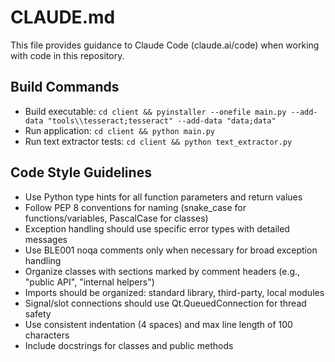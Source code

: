 # CLAUDE.md

This file provides guidance to Claude Code (claude.ai/code) when working with code in this repository.

## Build Commands
- Build executable: `cd client && pyinstaller --onefile main.py --add-data "tools\\tesseract;tesseract" --add-data "data;data"`
- Run application: `cd client && python main.py`
- Run text extractor tests: `cd client && python text_extractor.py`

## Code Style Guidelines
- Use Python type hints for all function parameters and return values
- Follow PEP 8 conventions for naming (snake_case for functions/variables, PascalCase for classes)
- Exception handling should use specific error types with detailed messages
- Use BLE001 noqa comments only when necessary for broad exception handling
- Organize classes with sections marked by comment headers (e.g., "public API", "internal helpers")
- Imports should be organized: standard library, third-party, local modules
- Signal/slot connections should use Qt.QueuedConnection for thread safety
- Use consistent indentation (4 spaces) and max line length of 100 characters
- Include docstrings for classes and public methods